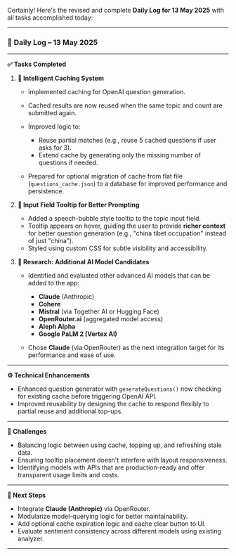 Certainly! Here's the revised and complete **Daily Log for 13 May 2025** with all tasks accomplished today:

---

### 📅 **Daily Log – 13 May 2025**

---

**✅ Tasks Completed**

1. **🔁 Intelligent Caching System**

   * Implemented caching for OpenAI question generation.
   * Cached results are now reused when the same topic and count are submitted again.
   * Improved logic to:

     * Reuse partial matches (e.g., reuse 5 cached questions if user asks for 3).
     * Extend cache by generating only the missing number of questions if needed.
   * Prepared for optional migration of cache from flat file (`questions_cache.json`) to a database for improved performance and persistence.

2. **💬 Input Field Tooltip for Better Prompting**

   * Added a speech-bubble style tooltip to the topic input field.
   * Tooltip appears on hover, guiding the user to provide **richer context** for better question generation (e.g., "china tibet occupation" instead of just "china").
   * Styled using custom CSS for subtle visibility and accessibility.

3. **🔎 Research: Additional AI Model Candidates**

   * Identified and evaluated other advanced AI models that can be added to the app:

     * **Claude** (Anthropic)
     * **Cohere**
     * **Mistral** (via Together AI or Hugging Face)
     * **OpenRouter.ai** (aggregated model access)
     * **Aleph Alpha**
     * **Google PaLM 2 (Vertex AI)**
   * Chose **Claude** (via OpenRouter) as the next integration target for its performance and ease of use.

---

**⚙️ Technical Enhancements**

* Enhanced question generator with `generateQuestions()` now checking for existing cache before triggering OpenAI API.
* Improved reusability by designing the cache to respond flexibly to partial reuse and additional top-ups.

---

**🚧 Challenges**

* Balancing logic between using cache, topping up, and refreshing stale data.
* Ensuring tooltip placement doesn't interfere with layout responsiveness.
* Identifying models with APIs that are production-ready and offer transparent usage limits and costs.

---

**📌 Next Steps**

* Integrate **Claude (Anthropic)** via OpenRouter.
* Modularize model-querying logic for better maintainability.
* Add optional cache expiration logic and cache clear button to UI.
* Evaluate sentiment consistency across different models using existing analyzer.

---

